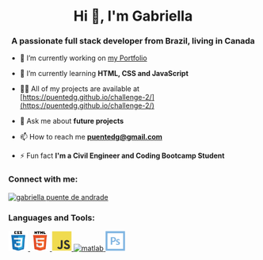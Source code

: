 <h1 align="center">Hi 👋, I'm Gabriella</h1>
<h3 align="center">A passionate full stack developer from Brazil, living in Canada</h3>

- 🔭 I’m currently working on [my Portfolio](https://puentedg.github.io/challenge-2/)

- 🌱 I’m currently learning **HTML, CSS and JavaScript**

- 👨‍💻 All of my projects are available at [https://puentedg.github.io/challenge-2/](https://puentedg.github.io/challenge-2/)

- 💬 Ask me about **future projects**

- 📫 How to reach me **puentedg@gmail.com**

- ⚡ Fun fact **I'm a Civil Engineer and Coding Bootcamp Student**

<h3 align="left">Connect with me:</h3>
<p align="left">
<a href="https://linkedin.com/in/gabriella puente de andrade" target="blank"><img align="center" src="https://raw.githubusercontent.com/rahuldkjain/github-profile-readme-generator/master/src/images/icons/Social/linked-in-alt.svg" alt="gabriella puente de andrade" height="30" width="40" /></a>
</p>

<h3 align="left">Languages and Tools:</h3>
<p align="left"> <a href="https://www.w3schools.com/css/" target="_blank" rel="noreferrer"> <img src="https://raw.githubusercontent.com/devicons/devicon/master/icons/css3/css3-original-wordmark.svg" alt="css3" width="40" height="40"/> </a> <a href="https://www.w3.org/html/" target="_blank" rel="noreferrer"> <img src="https://raw.githubusercontent.com/devicons/devicon/master/icons/html5/html5-original-wordmark.svg" alt="html5" width="40" height="40"/> </a> <a href="https://developer.mozilla.org/en-US/docs/Web/JavaScript" target="_blank" rel="noreferrer"> <img src="https://raw.githubusercontent.com/devicons/devicon/master/icons/javascript/javascript-original.svg" alt="javascript" width="40" height="40"/> </a> <a href="https://www.mathworks.com/" target="_blank" rel="noreferrer"> <img src="https://upload.wikimedia.org/wikipedia/commons/2/21/Matlab_Logo.png" alt="matlab" width="40" height="40"/> </a> <a href="https://www.photoshop.com/en" target="_blank" rel="noreferrer"> <img src="https://raw.githubusercontent.com/devicons/devicon/master/icons/photoshop/photoshop-line.svg" alt="photoshop" width="40" height="40"/> </a> </p>